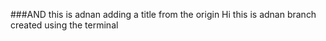 ###AND this is adnan adding a title from the origin
Hi this is adnan branch created using the terminal
